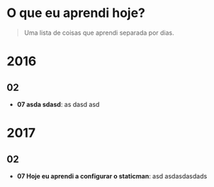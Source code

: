# O que eu aprendi hoje?

> Uma lista de coisas que aprendi separada por dias.


# 2016

## 02	

* **07 asda sdasd**: as dasd asd 

# 2017

## 02	

* **07 Hoje eu aprendi a configurar o staticman**: asd asdasdasdads 
